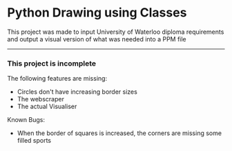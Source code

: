 # Python Drawing using Classes

This project was made to input University of Waterloo diploma requirements and output a visual version of what was needed into a PPM file

---
### **This project is incomplete**

The following features are missing:
- Circles don't have increasing border sizes
- The webscraper
- The actual Visualiser


Known Bugs:
- When the border of squares is increased, the corners are missing some filled sports
